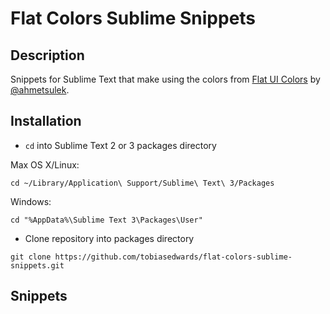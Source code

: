 # Flat Colors Sublime Snippets

## Description
Snippets for Sublime Text that make using the colors from [Flat UI Colors](http://flatuicolors.com/) by [@ahmetsulek](https://twitter.com/ahmetsulek).

## Installation
- `cd` into Sublime Text 2 or 3 packages directory

Max OS X/Linux:
```
cd ~/Library/Application\ Support/Sublime\ Text\ 3/Packages
```

Windows:
```
cd "%AppData%\Sublime Text 3\Packages\User"
```

- Clone repository into packages directory 

```
git clone https://github.com/tobiasedwards/flat-colors-sublime-snippets.git
```

## Snippets
